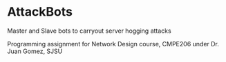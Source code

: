 # AttackBots
Master and Slave bots to carryout server hogging attacks

Programming assignment for Network Design course, CMPE206 under Dr. Juan Gomez, SJSU
